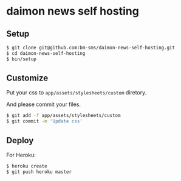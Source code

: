 # daimon news self hosting

## Setup

``` sh
$ git clone git@github.com:bm-sms/daimon-news-self-hosting.git
$ cd daimon-news-self-hosting
$ bin/setup
```

## Customize

Put your css to `app/assets/stylesheets/custom` diretory.

And please commit your files.

``` sh
$ git add -f app/assets/stylesheets/custom
$ git commit -m 'Update css'
```

## Deploy

For Heroku:
``` sh
$ heroku create
$ git push heroku master
```

